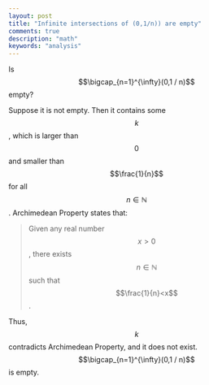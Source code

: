 ```yaml
---
layout: post
title: "Infinite intersections of (0,1/n)) are empty"
comments: true
description: "math"
keywords: "analysis"
---
```


Is $$\bigcap_{n=1}^{\infty}(0,1 / n)$$ empty?

Suppose it is not empty. Then it contains some $$k$$, which is larger than $$0$$ and smaller than $$\frac{1}{n}$$ for all $$n \in \mathbb N$$. Archimedean Property states that:

>Given any real number $$x>0$$, there exists $$n \in \mathbb N$$ such that $$\frac{1}{n}<x$$.

Thus, $$k$$ contradicts Archimedean Property, and it does not exist. $$\bigcap_{n=1}^{\infty}(0,1 / n)$$ is empty.











